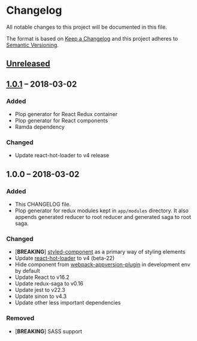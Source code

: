 # Changelog
All notable changes to this project will be documented in this file.

The format is based on [Keep a Changelog](http://keepachangelog.com/en/1.0.0/)
and this project adheres to [Semantic Versioning](http://semver.org/spec/v2.0.0.html).

## [Unreleased]

## [1.0.1] – 2018-03-02
### Added
- Plop generator for React Redux container
- Plop generator for React components
- Ramda dependency

### Changed
- Update react-hot-loader to v4 release

## 1.0.0 – 2018-03-02
### Added
- This CHANGELOG file.
- Plop generator for redux modules kept in `app/modules` directory. It also appends generated reducer to root 
reducer and generated saga to root saga.

### Changed
- [**BREAKING**] [styled-component](https://github.com/styled-components/styled-components) as a primary way of styling
elements
- Update [react-hot-loader](https://github.com/gaearon/react-hot-loader) to v4 (beta-22)
- Hide component from [webpack-appversion-plugin](https://github.com/apptension/webpack-appversion-plugin) in 
development env by default
- Update React to v16.2
- Update redux-saga to v0.16
- Update jest to v22.3
- Update sinon to v4.3
- Update other less important dependencies

### Removed
- [**BREAKING**] SASS support

[Unreleased]: https://github.com/apptension/react-boilerplate/compare/1.0.1...HEAD
[1.0.1]: https://github.com/apptension/react-boilerplate/compare/1.0.0...1.0.1

